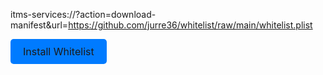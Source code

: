 itms-services://?action=download-manifest&url=https://github.com/jurre36/whitelist/raw/main/whitelist.plist
<a href="itms-services://?action=download-manifest&url=https://github.com/jurre36/whitelist/raw/main/whitelist.plist" style="text-decoration:none;">
    <div style="display:inline-block;padding:10px 20px;font-size:16px;color:white;background-color:#007BFF;border-radius:5px;">
        Install Whitelist
    </div>
</a>
